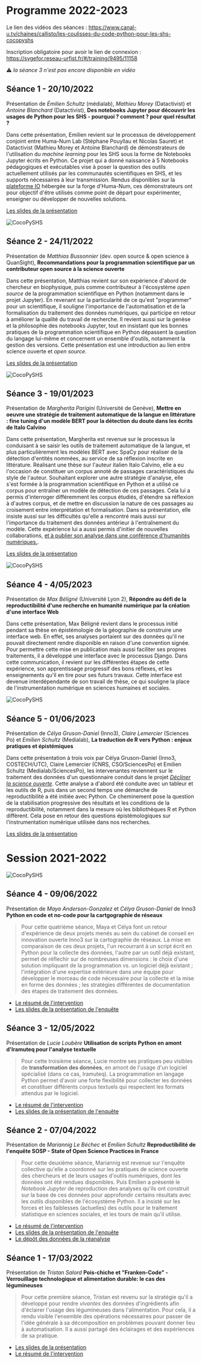 
# Programme 2022-2023

Le lien des vidéos des séances : https://www.canal-u.tv/chaines/callisto/les-coulisses-du-code-python-pour-les-shs-cocopyshs

Inscription obligatoire pour avoir le lien de connexion : https://sygefor.reseau-urfist.fr/#/training/9495/11158

:warning: *la séance 3 n'est pas encore disponible en vidéo*

## Séance 1 - 20/10/2022

Présentation de *Émilien Schultz* (médialab), *Mathieu Morey* (Datactivist) et *Antoine Blanchard* (Datactivist), **Des notebooks Jupyter pour découvrir les usages de Python pour les SHS - pourquoi ? comment ? pour quel résultat ?**

Dans cette présentation, Emilien revient sur le processus de développement conjoint entre Huma-Num Lab (Stéphane Pouyllau et Nicolas Sauret) et Datactivist (Mathieu Morey et Antoine Blanchard) de démonstrateurs de l'utilisation du *machine learning* pour les SHS sous la forme de Notebooks Jupyter écrits en Python. Ce projet qui a donné naissance à 5 Notebooks pédagogiques et exécutables vise à poser la question des outils actuellement utilisés par les communautés scientifiques en SHS, et les supports nécessaires à leur transmission. Rendus disponibles sur la [plateforme IO](https://gitlab.huma-num.fr/io) hébergée sur la forge d'Huma-Num, ces démonstrateurs ont pour objectif d'être utilisés comme point de départ pour expérimenter, enseigner ou développer de nouvelles solutions.

[Les slides de la présentation](https://github.com/pyshs/cocopyshs/blob/main/docs/Presentation_emilien.pdf)

![CocoPySHS](https://github.com/pyshs/cocopyshs/blob/main/img/20102022.jpg)


## Séance 2 - 24/11/2022

Présentation de *Matthias Bussonnier* (dev. open source & open science à QuanSight), **Recommandations pour la programmation scientifique par un contributeur open source à la science ouverte**

Dans cette présentation, Matthias revient sur son expérience d'abord de chercheur en biophysique, puis comme contributeur à l'écosystème *open source* de la programmation scientifique en Python (notamment dans le projet Jupyter). En revenant sur la particularité de ce qu'est "programmer" pour un scientifique, il souligne l'importance de l'automatisation et de la formalisation du traitement des données numériques, qui participe en retour à améliorer la qualité du travail de recherche. Il revient aussi sur la genèse et la philosophie des notebooks Jupyter, tout en insistant que les bonnes pratiques de la programmation scientifique en Python dépassent la question du langage lui-même et concernent un ensemble d'outils, notamment la gestion des versions. Cette présentation est une introduction au lien entre science ouverte et *open source*.

[Les slides de la présentation](https://github.com/pyshs/cocopyshs/blob/main/docs/Presentation_matthias.pdf)

![CocoPySHS](https://github.com/pyshs/cocopyshs/blob/main/img/coco241122.jpg)


## Séance 3 - 19/01/2023

Présentation de *Margherita Parigini* (Université de Genève), **Mettre en oeuvre une stratégie de traitement automatique de la langue en littérature : fine tuning d'un modèle BERT pour la détection du doute dans les écrits de Italo Calvino**

Dans cette présentation, Margherita est revenue sur le processus la conduisant à se saisir les outils de traitement automatique de la langue, et plus particulièrement les modèles BERT avec SpaCy pour réaliser de la détection d'entités nommées, au service de sa réflexion inscrite en littérature. Réalisant une thèse sur l'auteur italien Italo Calvino, elle a eu l'occasion de constituer un corpus annoté de passages caractéristiques du style de l'auteur. Souhaitant explorer une autre stratégie d'analyse, elle s'est formée à la programmation scientifique en Python et a utilisé ce corpus pour entraîner un modèle de détection de ces passages. Cela lui a permis d'interroger différemment les corpus étudiés, d'étendre sa réflexion à d'autres corpus, et de mettre en discussion la nature de ces passages au croisement entre interprétation et formalisation. Dans sa présentation, elle insiste aussi sur les difficultés qu'elle a rencontré mais aussi sur l'importance du traitement des données antérieur à l'entraînement du modèle. Cette expérience lui a aussi permis d'initier de nouvelles collaborations, [et à publier son analyse dans une conférence d'humanités numériques.](https://ceur-ws.org/Vol-3290/long_paper399.pdf). 

[Les slides de la présentation](https://github.com/pyshs/cocopyshs/blob/main/docs/presentation_margherita.pptx)

![CocoPySHS](https://github.com/pyshs/cocopyshs/blob/main/img/cocopyshs3.jpeg)

## Séance 4 - 4/05/2023

Présentation de *Max Béligné* (Université Lyon 2), **Répondre au défi de la reproductibilité d'une recherche en humanité numérique par la création d'une interface Web**

Dans cette présentation, Max Béligné revient dans le processus initié pendant sa thèse en épistémologie de la géographie de construire une interface web. En effet, ses analyses portaient sur des données qu'il ne pouvait directement rendre disponible en raison d'une convention signée. Pour permettre cette mise en publication mais aussi faciliter ses propres traitements, il a développé une interface avec le processus Django. Dans cette communication, il revient sur les différentes étapes de cette expérience, son apprentissage progressif des bons réflexes, et les enseignements qu'il en tire pour ses futurs travaux. Cette interface est devenue interdépendante de son travail de thèse, ce qui souligne la place de l'instrumentation numérique en sciences humaines et sociales.

![CocoPySHS](https://github.com/pyshs/cocopyshs/blob/main/img/cocopyshs-mb.jpeg)

## Séance 5 - 01/06/2023

Présentation de *Célya Gruson-Daniel* (Inno3), *Claire Lemercier* (Sciences Po) et *Emilien Schultz* (Medialab), **La traduction de R vers Python : enjeux pratiques et épistémiques**

Dans cette présentation à trois voix par Célya Gruson-Daniel (Inno3, COSTECH/UTC), Claire Lemercier (CNRS, CSO/SciencesPo) et Emilien Schultz (Medialab/SciencesPo), les intervenantes reviennent sur le traitement des données d'un questionnaire conduit dans le projet [*Décliner la science ouverte*](https://declinerso.pubpub.org/). Cette analyse a d'abord été conduite avec un tableur et les outils de R, puis dans un second temps une démarche de reproductibilité a été initiée avec Python. Ce cheminement pose la question de la stabilisation progressive des résultats et les conditions de la reproductibilité, notamment dans la mesure où les bibliothèques R et Python diffèrent. Cela pose en retour des questions épistémologiques sur l'instrumentation numérique utilisée dans nos recherches.

[Les slides de la présentation](https://pad.inno3.eu/p/Z-asMAOdQ#/)


# Session 2021-2022


![CocoPySHS](https://github.com/pyshs/cocopyshs/blob/main/img/cocopyshs.png)

## Séance 4 - 09/06/2022

Présentation de *Maya Anderson-Gonzalez* et *Célya Gruson-Daniel* de Inno3 **Python en code et no-code pour la cartgographie de réseaux**

> Pour cette quatrième séance, Maya et Célya font un retour d'expérience de deux projets menés au sein du cabinet de conseil en innovation ouverte Inno3 sur la cartographie de réseaux. La mise en comparaison de ces deux projets, l'un recourrant à un script écrit en Python pour la collecte des données, l'autre par un outil déjà existant, permet de réflechir sur de nombreuses dimensions : le choix d'une solution impliquant de la programmation vs. un logiciel déjà existant ; l'intégration d'une expertise extérieure dans une équipe pour développer le morceau de code nécessaire pour la collecte et la mise en forme des données ; les stratégies différentes de documentation des étapes de traitement des données. 

- [Le résumé de l'intervention](https://github.com/pyshs/cocopyshs/blob/main/docs/resume_seance4.md)
- [Les slides de la présentation de l'enquête](https://github.com/pyshs/cocopyshs/blob/main/docs/Seance4_Maya_AndersonGonzalez_Celya_GrusonDaniel.pdf)

## Séance 3 - 12/05/2022

Présentation de *Lucie Loubère* **Utilisation de scripts Python en amont d'Iramuteq pour l'analyse textuelle**

> Pour cette troisième séance, Lucie montre ses pratiques peu visibles de **transformation des données**, en amont de l'usage d'un logiciel spécialisé (dans ce cas, Iramuteq). La programmation en langage Python permet d'avoir une forte flexibilité pour collecter les données et constituer différents corpus textuels qui respectent les formats attendus par le logiciel.

- [Le résumé de l'intervention](https://github.com/pyshs/cocopyshs/blob/main/docs/resume_seance3.md)
- [Les slides de la présentation de l'enquête](https://github.com/pyshs/cocopyshs/blob/main/docs/seance3_Lucie_Loubere.pdf)


## Séance 2 - 07/04/2022

Présentation de *Mariannig Le Béchec* et *Emilien Schultz* **Reproductibilité de l'enquête SOSP - State of Open Science Practices in France**

> Pour cette deuxième séance, Mariannig est revenue sur l'enquête collective qu'elle a coordonné sur les pratiques de science ouverte des chercheurs et de leurs usages d'outils numériques, dont les données ont été rendues disponibles. Puis Emilien a présenté le *Notebook Jupyter* de reproduction des analyses qu'ils ont construit sur la base de ces données pour approfondir certains résultats avec les outils disponibles de l'écosystème Python. Il a insisté sur les forces et les faiblesses (actuelles) des outils pour le traitement statistique en sciences sociales, et les tours de main qu'il utilise.

- [Le résumé de l'intervention](https://github.com/pyshs/cocopyshs/blob/main/docs/resume_seance2.md)
- [Les slides de la présentation de l'enquête](https://github.com/pyshs/cocopyshs/blob/main/docs/seance2_Mariannig_Le_Bechec.pdf)
- [Le dépôt des données de la réanalyse](https://github.com/emilienschultz/sosppyshs)

## Séance 1 - 17/03/2022

Présentation de *Tristan Salord* **Pois-chiche et "Franken-Code" - Verrouillage technologique et alimentation durable: le cas des légumineuses**

> Pour cette première séance, Tristan est revenu sur la stratégie qu'il a développé pour rendre *vivantes* des données d'ingrédients afin d'éclairer l'usage des légumineuses dans l'alimentation. Pour cela, il a rendu visible l'ensemble des opérations nécessaires pour passer de l'idée générale à sa décomposition en problèmes pouvant donner lieu à automatisation. Il a aussi partagé des éclairages et des expériences de sa pratique.

- [Les slides de la présentation](https://github.com/pyshs/cocopyshs/blob/main/docs/seance1_Tristan_Salord.pdf)
- [Le résumé de l'intervention](https://github.com/pyshs/cocopyshs/blob/main/docs/resume_seance1.md)
